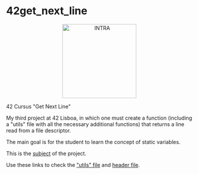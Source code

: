 # 42get_next_line
</p>
<div align="center">
<picture>
<source media="(prefers-color-scheme: dark)" srcset="https://user-images.githubusercontent.com/114630189/199824676-5b6523b2-fe41-4990-a415-bf6b88c9c2d0.svg" height="200px">
<source media="(prefers-color-scheme: light)" srcset="https://user-images.githubusercontent.com/114630189/199824808-106f57b2-e29f-4612-98d5-7b9ad719c1b5.svg" height="200px">
<img alt="INTRA" src="https://user-images.githubusercontent.com/114630189/199824676-5b6523b2-fe41-4990-a415-bf6b88c9c2d0.svg" height="200px">
</picture>
</div>
</p>
42 Cursus "Get Next Line"</p>
</p>
My third project at 42 Lisboa, in which one must create a function (including a "utils" file with all the necessary additional functions) that returns a line read from a file descriptor.

The main goal is for the student to learn the concept of static variables.
</p>

This is the [subject](https://github.com/zecalejo/42get_next_line/blob/master/en.subject.pdf) of the project.
</p>

Use these links to check the ["utils" file](https://github.com/zecalejo/42get_next_line/blob/master/get_next_line_utils.c) and [header file](https://github.com/zecalejo/42get_next_linef/blob/master/get_next_line.h).